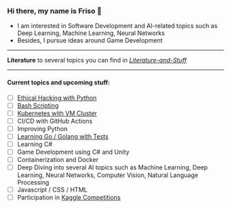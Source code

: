 ### Hi there, my name is Friso 👋

<!--
**FOehlschlaeger/FOehlschlaeger** is a ✨ _special_ ✨ repository because its `README.md` (this file) appears on your GitHub profile.

Here are some ideas to get you started:

- 🔭 I’m currently working on ...
- 🌱 I’m currently learning ...
- 👯 I’m looking to collaborate on ...
- 🤔 I’m looking for help with ...
- 💬 Ask me about ...
- 📫 How to reach me: ...
- 😄 Pronouns: ...
- ⚡ Fun fact: ...
-->
- I am interested in Software Development and AI-related topics such as Deep Learning, Machine Learning, Neural Networks
- Besides, I pursue ideas around Game Development

---
**Literature** to several topics you can find in [_Literature-and-Stuff_](https://github.com/FOehlschlaeger/Literature-and-Stuff)

---
#### Current topics and upcoming stuff:
- [ ] [Ethical Hacking with Python](https://github.com/FOehlschlaeger/udemy-ethical-hacking-python)
- [ ] [Bash Scripting](https://github.com/FOehlschlaeger/Learn-Bash-Scripting)
- [ ] [Kubernetes with VM Cluster](https://github.com/FOehlschlaeger/Learning-Kubernetes)
- [ ] CI/CD with GitHub Actions
- [ ] Improving Python
- [ ] [Learning Go / Golang with Tests](https://github.com/FOehlschlaeger/Learn-Go-with-Tests)
- [ ] Learning C#
- [ ] Game Development using C# and Unity
- [ ] Containerization and Docker
- [ ] Deep Diving into several AI topics such as Machine Learning, Deep Learning, Neural Networks, Computer Vision, Natural Language Processing
- [ ] Javascript / CSS / HTML
- [ ] Participation in [Kaggle Competitions](https://www.kaggle.com/)
